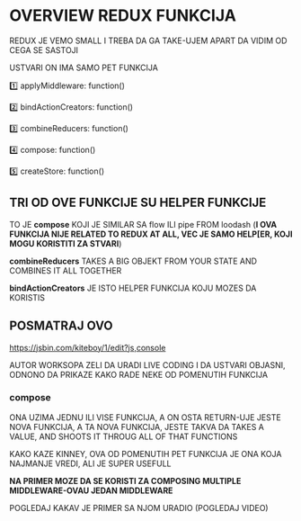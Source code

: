 # OVERVIEW REDUX FUNKCIJA

REDUX JE VEMO SMALL I TREBA DA GA TAKE-UJEM APART DA VIDIM OD CEGA SE SASTOJI

USTVARI ON IMA SAMO PET FUNKCIJA

:one: applyMiddleware: function()

:two: bindActionCreators: function()

:three: combineReducers: function()

:four: compose: function()

:five: createStore: function()

## TRI OD OVE FUNKCIJE SU HELPER FUNKCIJE

TO JE **compose** KOJI JE SIMILAR SA flow ILI pipe FROM loodash (**I OVA FUNKCIJA NIJE RELATED TO REDUX AT ALL, VEC JE SAMO HELP[ER, KOJI MOGU KORISTITI ZA STVARI**)

**combineReducers** TAKES A BIG OBJEKT FROM YOUR STATE AND COMBINES IT ALL TOGETHER

**bindActionCreators** JE ISTO HELPER FUNKCIJA KOJU MOZES DA KORISTIS

## POSMATRAJ OVO

<https://jsbin.com/kiteboy/1/edit?js,console>

AUTOR WORKSOPA ZELI DA URADI LIVE CODING I DA USTVARI OBJASNI, ODNONO DA PRIKAZE KAKO RADE NEKE OD POMENUTIH FUNKCIJA

### compose

ONA UZIMA JEDNU ILI VISE FUNKCIJA, A ON OSTA RETURN-UJE JESTE NOVA FUNKCIJA, A TA NOVA FUNKCIJA, JESTE TAKVA DA TAKES A VALUE, AND SHOOTS IT THROUG ALL OF THAT FUNCTIONS

KAKO KAZE KINNEY, OVA OD POMENUTIH PET FUNKCIJA JE ONA KOJA NAJMANJE VREDI, ALI JE SUPER USEFULL

**NA PRIMER MOZE DA SE KORISTI ZA COMPOSING MULTIPLE MIDDLEWARE-OVAU JEDAN MIDDLEWARE**

POGLEDAJ KAKAV JE PRIMER SA NJOM URADIO (POGLEDAJ VIDEO)
